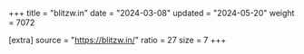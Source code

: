 +++
title = "blitzw.in"
date = "2024-03-08"
updated = "2024-05-20"
weight = 7072

[extra]
source = "https://blitzw.in/"
ratio = 27
size = 7
+++

